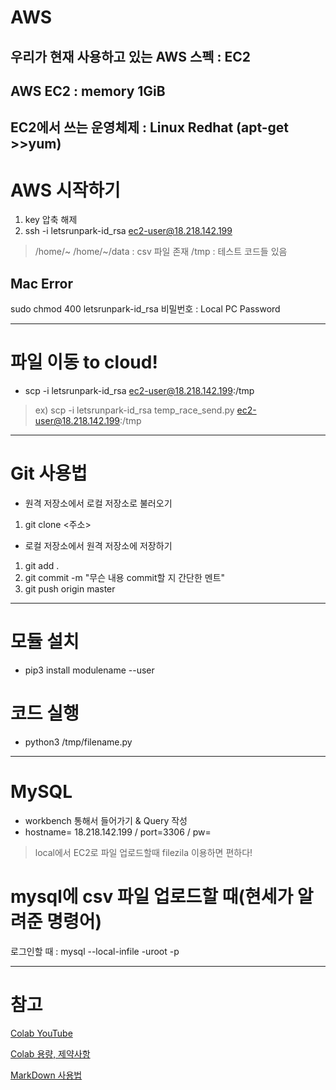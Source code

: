 AWS
===

## 우리가 현재 사용하고 있는 AWS 스펙 : EC2

## AWS EC2 : memory 1GiB
## EC2에서 쓰는 운영체제 : Linux Redhat (apt-get >>yum)

# AWS 시작하기
1. key 압축 해제
2. ssh -i letsrunpark-id_rsa ec2-user@18.218.142.199
> /home/~
> /home/~/data : csv 파일 존재
> /tmp : 테스트 코드들 있음

## Mac Error
sudo chmod 400 letsrunpark-id_rsa
비밀번호 : Local PC Password

-------------------------------

# 파일 이동 to cloud!
- scp -i letsrunpark-id_rsa <myfile> ec2-user@18.218.142.199:/tmp
> ex) scp -i letsrunpark-id_rsa temp_race_send.py ec2-user@18.218.142.199:/tmp

-------------------------------

# Git 사용법

- 원격 저장소에서 로컬 저장소로 불러오기
1. git clone <주소>

- 로컬 저장소에서 원격 저장소에 저장하기
1. git add .
2. git commit -m "무슨 내용 commit할 지 간단한 멘트"
3. git push origin master

-------------------------------


# 모듈 설치
- pip3 install modulename --user

# 코드 실행
- python3 /tmp/filename.py

-------------------------------

# MySQL
- workbench 통해서 들어가기 & Query 작성
- hostname= 18.218.142.199 / port=3306 / pw=

> local에서 EC2로 파일 업로드할때 filezila 이용하면 편하다!

# mysql에 csv 파일 업로드할 때(현세가 알려준 명령어)
로그인할 때 : mysql --local-infile -uroot -p

-------------------------------
# 참고

[Colab YouTube](https://www.youtube.com/watch?v=Y9MqoK5tUkw)

[Colab 용량, 제약사항](https://colab.research.google.com/drive/151805XTDg--dgHb3-AXJCpnWaqRhop_2#scrollTo=gsqXZwauphVV)


[MarkDown 사용법](https://heropy.blog/2017/09/30/markdown/)
